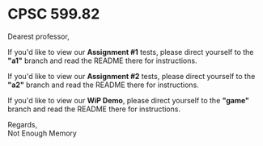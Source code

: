 # CPSC 599.82

Dearest professor,

If you'd like to view our **Assignment #1** tests, please direct yourself to the **"a1"** branch and read the README there for instructions.

If you'd like to view our **Assignment #2** tests, please direct yourself to the **"a2"** branch and read the README there for instructions.

If you'd like to view our **WiP Demo**, please direct yourself to the **"game"** branch and read the README there for instructions.

Regards,  
Not Enough Memory
